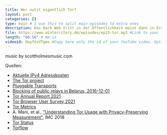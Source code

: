 ```yaml
---
title: Wer nutzt eigentlich Tor?
layout: post
categories: []
type: main # I use this to split main episodes to extra ones
description: Das Dark Web tritt in der Öffentlichkeit meist dann in Erscheinung, wenn Attentäter Waffen dort gekauft haben, groß angelegte Drogenmarktplätze aufgeflogen sind oder andere illegale Aktivitäten aus dem Dark Web ans Licht gezerrt werden. Ein Projekt, das oft als Synonym für das Dark Web genutzt wird ist das Tor Projekt. Die Software des Projekts und das dazugehörige Anonymisierungsnetzwerk wird täglich von Millionen von Personen genutzt. Wer sind diese Personen und warum nutzen sie Tor? Was überwiegt in Tor, illegale Machenschaften oder der berechtigte Wunsch das Web anonym zu nutzen? Das und mehr in dieser Folge von Neulich im Netz.
file: https://www.winterritory.de/episodes/ep23-tor.mp3 #Link to your .mp3 file
length: "60:56" # mm:ss
videoid: OoyfGsVTgms #Copy here only the id of your YouTube video. Optional 
---
```

music by scottholmesmusic.com

Quellen:

* [Aktuelle IPv4 Adresskosten](https://ipv4.global/reports/)
* [The Tor project](https://www.torproject.org/)
* [Pluggable Transports](https://www.pluggabletransports.info/)
* [Blocking of public relays in Belarus, 2016-12-01](https://gitlab.torproject.org/legacy/trac/-/issues/20907)
* [Tor Annual Report 2021](https://www.torproject.org/static/findoc/2020-2021-TorProject-Annual-Report.pdf?h=3fdc0ff6)
* [Tor Browser User Survey 2021](https://gitlab.torproject.org/tpo/ux/research/-/raw/master/reports/2021/tor-browser-user-survey-public.pdf?inline=false)
* [Tor Metrics](https://metrics.torproject.org/)
* A. Mani, et al., ["Understanding Tor Usage with Privacy-Preserving Measurement"](https://dl.acm.org/doi/pdf/10.1145/3278532.3278549), IMC 2018
* [Tor Status](https://status.torproject.org/)
* [Torflow](https://torflow.uncharted.software/)
